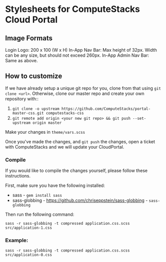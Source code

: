 # Stylesheets for ComputeStacks Cloud Portal

## Image Formats
Login Logo: 200 x 100 (W x H)
In-App Nav Bar: Max height of 32px. Width can be any size, but should not exceed 260px.
In-App Admin Nav Bar: Same as above.

## How to customize
If we have already setup a unique git repo for you, clone from that using `git clone <url>`. Otherwise, clone our master repo and create your own repository with:: 

  1. `git clone -o upstream https://github.com/ComputeStacks/portal-master-css.git computestacks-css`
  2. `git remote add origin <your new git repo> && git push --set-upstream origin master`

Make your changes in `theme/vars.scss`

Once you've made the changes, and `git push` the changes, open a ticket with ComputeStacks and we will update your CloudPortal.

### Compile
If you would like to compile the changes yourself, please follow these instructions.

First, make sure you have the following installed:

* sass - `gem install sass`
* sass-globbing - https://github.com/chriseppstein/sass-globbing - `sass-globbing`

Then run the following command:

    sass -r sass-globbing -t compressed application.css.scss src/application-1.css


### Example:
    sass -r sass-globbing -t compressed application.css.scss src/application-0.css
